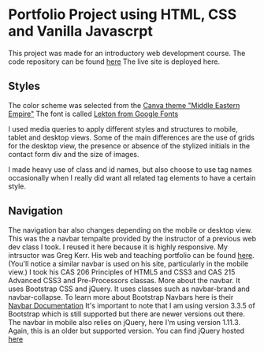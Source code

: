 # Portfolio Project using HTML, CSS and Vanilla Javascrpt

This project was made for an introductory web development course.
The code repository can be found [here](https://github.com/deanajackson/portfolio)
The live site is deployed here.

## Styles

The color scheme was selected from the [Canva theme "Middle Eastern Empire"](https://www.canva.com/colors/color-palettes/middle-eastern-empire/)
The font is called [Lekton from Google Fonts](https://fonts.google.com/specimen/Lekton)

I used media queries to apply different styles and structures to mobile, tablet and desktop views. Some of the main differences are the use of grids for the desktop view, the presence or absence of the stylized initials in the contact form div and the size of images.

I made heavy use of class and id names, but also choose to use tag names occasionally when I really did want all related tag elements to have a certain style.

## Navigation

The navigation bar also changes depending on the mobile or desktop view. This was the a navbar tempalte provided by the instructor of a previous web dev class I took. I reused it here because it is highly responsive. My intrsuctor was Greg Kerr. His web and teaching portfolio can be found [here](www.gregkerr.net). (You'll notice a similar navbar is used on his site, particularly in the mobile view.) I took his CAS 206 Principles of HTML5 and CSS3 and CAS 215 Advanced CSS3 and Pre-Processors classas.
More about the navbar. It uses Bootstrap CSS and jQuery. It uses classes such as navbar-brand and navbar-collapse.
To learn more about Bootstrap Navbars here is their [Navbar Documentation](https://getbootstrap.com/docs/4.3/components/navbar/)
It's important to note that I am using version 3.3.5 of Bootstrap which is still supported but there are newer versions out there.
The navbar in mobile also relies on jQuery, here I'm using version 1.11.3. Again, this is an older but supported version. You can find jQuery hosted [here](https://developers.google.com/speed/libraries#jquery)

